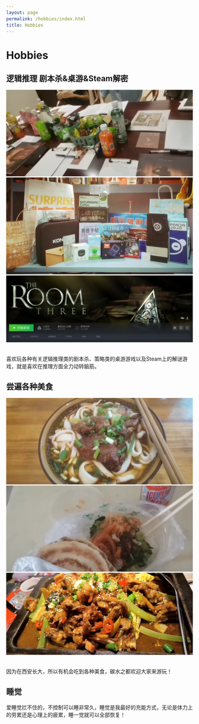 ```yaml
---
layout: page
permalink: /hobbies/index.html
title: Hobbies
---
```

# Hobbies

## 逻辑推理 剧本杀&桌游&Steam解密

<div class="third">
<img src="/images/1.jpg">
<img src="/images/2.jpg">
<img src="/images/3.jpg">
</div>

<br>喜欢玩各种有关逻辑推理类的剧本杀、策略类的桌游游戏以及Steam上的解谜游戏，就是喜欢在推理方面全力动转脑筋。

## 尝遍各种美食

<div class="third">
<img src="/images/4.jpg">
<img src="/images/5.jpg">
<img src="/images/7.jpg">
</div>


<br> 因为在西安长大，所以有机会吃到各种美食，碳水之都欢迎大家来游玩！


## 睡觉
爱睡觉拦不住的，不控制可以睡非常久，睡觉是我最好的充能方式，无论是体力上的劳累还是心理上的疲累，睡一觉就可以全部恢复！


